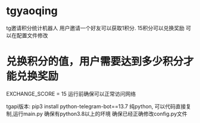 # tgyaoqing
tg邀请积分统计机器人
用户邀请一个好友可以获取1积分.
15积分可以兑换奖励
可以在配置文件修改
# 兑换积分的值，用户需要达到多少积分才能兑换奖励
EXCHANGE_SCORE = 15
运行前确保可以正常访问网络


tgapi版本: pip3 install python-telegram-bot==13.7
纯python, 可以代码直接复制,运行main.py
确保有python3.8以上的坏境
确保已经正确修改config.py文件
